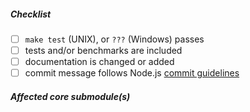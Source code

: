 <!--
Thank you for your pull request. Please provide a description above and review
the requirements below.

Bug fixes and new features should include tests and possibly benchmarks.

Contributors guide: https://github.com/nodejs/node/blob/master/CONTRIBUTING.md
Temporarily please refer to Node.js' CONTRIBUTING.md
-->

##### Checklist
<!-- Remove items that do not apply. For completed items, change [ ] to [x]. -->

- [ ] `make test` (UNIX), or `???` (Windows) passes
- [ ] tests and/or benchmarks are included
- [ ] documentation is changed or added
- [ ] commit message follows Node.js [commit guidelines](https://github.com/nodejs/node/blob/master/CONTRIBUTING.md#commit-message-guidelines)

##### Affected core submodule(s)
<!-- Provide affected core submodule(s) (like service, model, boot, etc). -->
